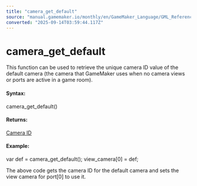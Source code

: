 ```yaml
---
title: "camera_get_default"
source: "manual.gamemaker.io/monthly/en/GameMaker_Language/GML_Reference/Cameras_And_Display/Cameras_And_Viewports/camera_get_default.htm"
converted: "2025-09-14T03:59:44.117Z"
---
```


# camera\_get\_default

This function can be used to retrieve the unique camera ID value of the default camera (the camera that GameMaker uses when no camera views or ports are active in a game room).

#### Syntax:

camera\_get\_default()

#### Returns:

[Camera ID](camera_create.md)

#### Example:

var def = camera\_get\_default();
view\_camera\[0\] = def;

The above code gets the camera ID for the default camera and sets the view camera for port\[0\] to use it.